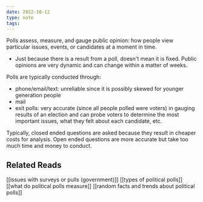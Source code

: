 ```yaml
---
date: 2022-10-12
type: note 
tags:
---
```


Polls assess, measure, and gauge public opinion: how people view particular issues, events, or candidates at a moment in time.
- Just because there is a result from a poll, doesn't mean it is fixed. Public opinions are very dynamic and can change within a matter of weeks.

Polls are typically conducted through:
- phone/email/text: unreliable since it is possibly skewed for younger generation people
- mail
- exit polls: very accurate (since all people polled were voters) in gauging results of an election and can probe voters to determine the most important issues, what they felt about each candidate, etc.

Typically, closed ended questions are asked because they result in cheaper costs for analysis. Open ended questions are more accurate but take too much time and money to conduct.

## Related Reads
[[issues with surveys or pulls (government)]]
[[types of political polls]]
[[what do political polls measure]]
[[random facts and trends about political polls]]
